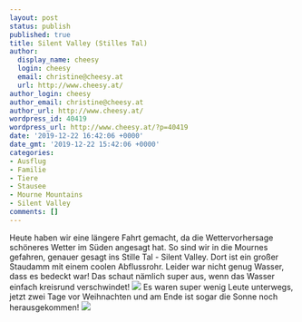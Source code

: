 ```yaml
---
layout: post
status: publish
published: true
title: Silent Valley (Stilles Tal)
author:
  display_name: cheesy
  login: cheesy
  email: christine@cheesy.at
  url: http://www.cheesy.at/
author_login: cheesy
author_email: christine@cheesy.at
author_url: http://www.cheesy.at/
wordpress_id: 40419
wordpress_url: http://www.cheesy.at/?p=40419
date: '2019-12-22 16:42:06 +0000'
date_gmt: '2019-12-22 15:42:06 +0000'
categories:
- Ausflug
- Familie
- Tiere
- Stausee
- Mourne Mountains
- Silent Valley
comments: []
---
```

Heute haben wir eine längere Fahrt gemacht, da die Wettervorhersage schöneres Wetter im Süden angesagt hat. So sind wir in die Mournes gefahren, genauer gesagt ins Stille Tal - Silent Valley.
Dort ist ein großer Staudamm mit einem coolen Abflussrohr. Leider war nicht genug Wasser, dass es bedeckt war! Das schaut nämlich super aus, wenn das Wasser einfach kreisrund verschwindet!
![](http://www.cheesy.at/wp-content/uploads/Silent-Valley-006.jpg)
Es waren super wenig Leute unterwegs, jetzt zwei Tage vor Weihnachten und am Ende ist sogar die Sonne noch herausgekommen!
[![](http://www.cheesy.at/wp-content/uploads/Silent-Valley-030.jpg)](http://www.cheesy.at/fotos/ausfluege/silent-valley-stilles-tal/)
